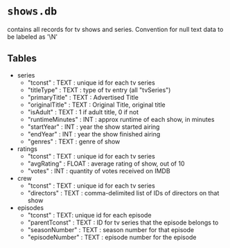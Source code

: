 # `shows.db`
contains all records for tv shows and series. Convention for null text data to be labeled as '\N'
## Tables
- series
  - "tconst" : TEXT : unique id for each tv series
  - "titleType" : TEXT : type of tv entry (all "tvSeries")
  - "primaryTitle" : TEXT : Advertised Title
  - "originalTitle" : TEXT : Original Title, original title
  - "isAdult" : TEXT : 1 if adult title, 0 if not
  - "runtimeMinutes" : INT : approx runtime of each show, in minutes
  - "startYear" : INT : year the show started airing
  - "endYear" : INT : year the show finished airing
  - "genres" : TEXT : genre of show
- ratings
  - "tconst" : TEXT : unique id for each tv series
  - "avgRating" : FLOAT : average rating of show, out of 10
  - "votes" : INT : quantity of votes received on IMDB
- crew
  - "tconst" : TEXT : unique id for each tv series
  - "directors" : TEXT : comma-delimited list of IDs of directors on that show
- episodes
  - "tconst" : TEXT: unique id for each episode
  - "parentTconst" : TEXT : ID for tv series that the episode belongs to
  - "seasonNumber" : TEXT : season number for that episode
  - "episodeNumber" : TEXT : episode number for the episode